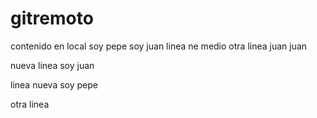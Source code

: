 # gitremoto

contenido en local soy pepe soy juan
linea ne medio
otra linea
juan juan

nueva linea soy juan


linea nueva soy pepe


otra linea
